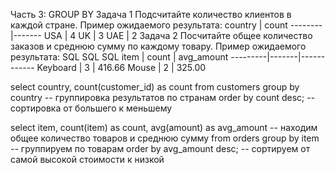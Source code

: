 Часть 3: GROUP BY
Задача 1
Подсчитайте количество клиентов в каждой стране.
Пример ожидаемого результата:
country | count
--------|-------
USA | 4
UK | 3
UAE | 2
Задача 2
Посчитайте общее количество заказов и среднюю сумму по каждому товару.
Пример ожидаемого результата:
SQL
SQL
SQL
item | count | avg_amount
---------|-------|------------
Keyboard | 3 | 416.66
Mouse | 2 | 325.00


select country, count(customer_id) as count
from customers
group by country -- группировка результатов по странам
order by count desc; -- сортировка от большего к меньшему

select item, count(item) as count, avg(amount) as avg_amount -- находим общее количество товаров и среднюю сумму
from orders
group by item -- группируем по товарам
order by avg_amount desc; -- сортируем от самой высокой стоимости к низкой